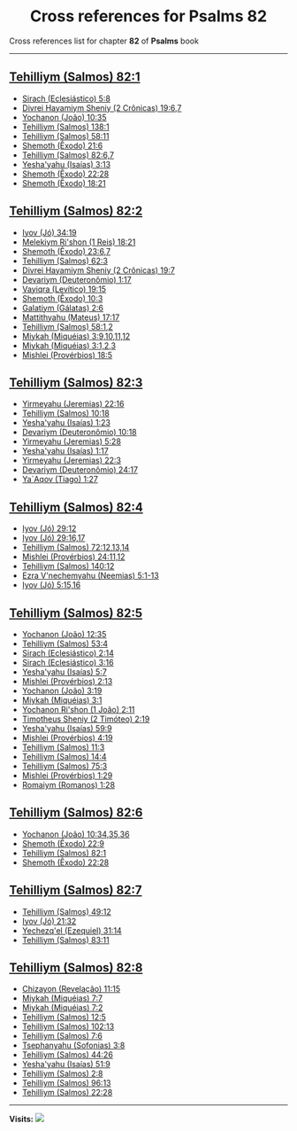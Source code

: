 <div align="center">

# Cross references for **Psalms 82**
</div>

Cross references list for chapter **82** of **Psalms** book

---

<h2 id="1"><a href="https://bible.ozzuu.com/pt_yah/Psa/82#1" target="_blank">Tehilliym (Salmos) 82:1</a></h2>

- [Sirach (Eclesiástico) 5:8](https://bible.ozzuu.com/pt_yah/Sir/5#8)
- [Divrei Hayamiym Sheniy (2 Crônicas) 19:6,7](https://bible.ozzuu.com/pt_yah/2Ch/19#6)
- [Yochanon (João) 10:35](https://bible.ozzuu.com/pt_yah/Joh/10#35)
- [Tehilliym (Salmos) 138:1](https://bible.ozzuu.com/pt_yah/Psa/138#1)
- [Tehilliym (Salmos) 58:11](https://bible.ozzuu.com/pt_yah/Psa/58#11)
- [Shemoth (Êxodo) 21:6](https://bible.ozzuu.com/pt_yah/Exo/21#6)
- [Tehilliym (Salmos) 82:6,7](https://bible.ozzuu.com/pt_yah/Psa/82#6)
- [Yesha'yahu (Isaías) 3:13](https://bible.ozzuu.com/pt_yah/Isa/3#13)
- [Shemoth (Êxodo) 22:28](https://bible.ozzuu.com/pt_yah/Exo/22#28)
- [Shemoth (Êxodo) 18:21](https://bible.ozzuu.com/pt_yah/Exo/18#21)
<h2 id="2"><a href="https://bible.ozzuu.com/pt_yah/Psa/82#2" target="_blank">Tehilliym (Salmos) 82:2</a></h2>

- [Iyov (Jó) 34:19](https://bible.ozzuu.com/pt_yah/Job/34#19)
- [Melekiym Ri'shon (1 Reis) 18:21](https://bible.ozzuu.com/pt_yah/1Ki/18#21)
- [Shemoth (Êxodo) 23:6,7](https://bible.ozzuu.com/pt_yah/Exo/23#6)
- [Tehilliym (Salmos) 62:3](https://bible.ozzuu.com/pt_yah/Psa/62#3)
- [Divrei Hayamiym Sheniy (2 Crônicas) 19:7](https://bible.ozzuu.com/pt_yah/2Ch/19#7)
- [Devariym (Deuteronômio) 1:17](https://bible.ozzuu.com/pt_yah/Deu/1#17)
- [Vayiqra (Levítico) 19:15](https://bible.ozzuu.com/pt_yah/Lev/19#15)
- [Shemoth (Êxodo) 10:3](https://bible.ozzuu.com/pt_yah/Exo/10#3)
- [Galatiym (Gálatas) 2:6](https://bible.ozzuu.com/pt_yah/Gal/2#6)
- [Mattithyahu (Mateus) 17:17](https://bible.ozzuu.com/pt_yah/Mat/17#17)
- [Tehilliym (Salmos) 58:1,2](https://bible.ozzuu.com/pt_yah/Psa/58#1)
- [Miykah (Miquéias) 3:9,10,11,12](https://bible.ozzuu.com/pt_yah/Mic/3#9)
- [Miykah (Miquéias) 3:1,2,3](https://bible.ozzuu.com/pt_yah/Mic/3#1)
- [Mishlei (Provérbios) 18:5](https://bible.ozzuu.com/pt_yah/Pro/18#5)
<h2 id="3"><a href="https://bible.ozzuu.com/pt_yah/Psa/82#3" target="_blank">Tehilliym (Salmos) 82:3</a></h2>

- [Yirmeyahu (Jeremias) 22:16](https://bible.ozzuu.com/pt_yah/Jer/22#16)
- [Tehilliym (Salmos) 10:18](https://bible.ozzuu.com/pt_yah/Psa/10#18)
- [Yesha'yahu (Isaías) 1:23](https://bible.ozzuu.com/pt_yah/Isa/1#23)
- [Devariym (Deuteronômio) 10:18](https://bible.ozzuu.com/pt_yah/Deu/10#18)
- [Yirmeyahu (Jeremias) 5:28](https://bible.ozzuu.com/pt_yah/Jer/5#28)
- [Yesha'yahu (Isaías) 1:17](https://bible.ozzuu.com/pt_yah/Isa/1#17)
- [Yirmeyahu (Jeremias) 22:3](https://bible.ozzuu.com/pt_yah/Jer/22#3)
- [Devariym (Deuteronômio) 24:17](https://bible.ozzuu.com/pt_yah/Deu/24#17)
- [Ya`Aqov (Tiago) 1:27](https://bible.ozzuu.com/pt_yah/Jam/1#27)
<h2 id="4"><a href="https://bible.ozzuu.com/pt_yah/Psa/82#4" target="_blank">Tehilliym (Salmos) 82:4</a></h2>

- [Iyov (Jó) 29:12](https://bible.ozzuu.com/pt_yah/Job/29#12)
- [Iyov (Jó) 29:16,17](https://bible.ozzuu.com/pt_yah/Job/29#16)
- [Tehilliym (Salmos) 72:12,13,14](https://bible.ozzuu.com/pt_yah/Psa/72#12)
- [Mishlei (Provérbios) 24:11,12](https://bible.ozzuu.com/pt_yah/Pro/24#11)
- [Tehilliym (Salmos) 140:12](https://bible.ozzuu.com/pt_yah/Psa/140#12)
- [Ezra V'nechemyahu (Neemias) 5:1-13](https://bible.ozzuu.com/pt_yah/Neh/5#1)
- [Iyov (Jó) 5:15,16](https://bible.ozzuu.com/pt_yah/Job/5#15)
<h2 id="5"><a href="https://bible.ozzuu.com/pt_yah/Psa/82#5" target="_blank">Tehilliym (Salmos) 82:5</a></h2>

- [Yochanon (João) 12:35](https://bible.ozzuu.com/pt_yah/Joh/12#35)
- [Tehilliym (Salmos) 53:4](https://bible.ozzuu.com/pt_yah/Psa/53#4)
- [Sirach (Eclesiástico) 2:14](https://bible.ozzuu.com/pt_yah/Sir/2#14)
- [Sirach (Eclesiástico) 3:16](https://bible.ozzuu.com/pt_yah/Sir/3#16)
- [Yesha'yahu (Isaías) 5:7](https://bible.ozzuu.com/pt_yah/Isa/5#7)
- [Mishlei (Provérbios) 2:13](https://bible.ozzuu.com/pt_yah/Pro/2#13)
- [Yochanon (João) 3:19](https://bible.ozzuu.com/pt_yah/Joh/3#19)
- [Miykah (Miquéias) 3:1](https://bible.ozzuu.com/pt_yah/Mic/3#1)
- [Yochanon Ri'shon (1 João) 2:11](https://bible.ozzuu.com/pt_yah/1Jo/2#11)
- [Timotheus Sheniy (2 Timóteo) 2:19](https://bible.ozzuu.com/pt_yah/2Ti/2#19)
- [Yesha'yahu (Isaías) 59:9](https://bible.ozzuu.com/pt_yah/Isa/59#9)
- [Mishlei (Provérbios) 4:19](https://bible.ozzuu.com/pt_yah/Pro/4#19)
- [Tehilliym (Salmos) 11:3](https://bible.ozzuu.com/pt_yah/Psa/11#3)
- [Tehilliym (Salmos) 14:4](https://bible.ozzuu.com/pt_yah/Psa/14#4)
- [Tehilliym (Salmos) 75:3](https://bible.ozzuu.com/pt_yah/Psa/75#3)
- [Mishlei (Provérbios) 1:29](https://bible.ozzuu.com/pt_yah/Pro/1#29)
- [Romaiym (Romanos) 1:28](https://bible.ozzuu.com/pt_yah/Rom/1#28)
<h2 id="6"><a href="https://bible.ozzuu.com/pt_yah/Psa/82#6" target="_blank">Tehilliym (Salmos) 82:6</a></h2>

- [Yochanon (João) 10:34,35,36](https://bible.ozzuu.com/pt_yah/Joh/10#34)
- [Shemoth (Êxodo) 22:9](https://bible.ozzuu.com/pt_yah/Exo/22#9)
- [Tehilliym (Salmos) 82:1](https://bible.ozzuu.com/pt_yah/Psa/82#1)
- [Shemoth (Êxodo) 22:28](https://bible.ozzuu.com/pt_yah/Exo/22#28)
<h2 id="7"><a href="https://bible.ozzuu.com/pt_yah/Psa/82#7" target="_blank">Tehilliym (Salmos) 82:7</a></h2>

- [Tehilliym (Salmos) 49:12](https://bible.ozzuu.com/pt_yah/Psa/49#12)
- [Iyov (Jó) 21:32](https://bible.ozzuu.com/pt_yah/Job/21#32)
- [Yechezq'el (Ezequiel) 31:14](https://bible.ozzuu.com/pt_yah/Eze/31#14)
- [Tehilliym (Salmos) 83:11](https://bible.ozzuu.com/pt_yah/Psa/83#11)
<h2 id="8"><a href="https://bible.ozzuu.com/pt_yah/Psa/82#8" target="_blank">Tehilliym (Salmos) 82:8</a></h2>

- [Chizayon (Revelação) 11:15](https://bible.ozzuu.com/pt_yah/Rev/11#15)
- [Miykah (Miquéias) 7:7](https://bible.ozzuu.com/pt_yah/Mic/7#7)
- [Miykah (Miquéias) 7:2](https://bible.ozzuu.com/pt_yah/Mic/7#2)
- [Tehilliym (Salmos) 12:5](https://bible.ozzuu.com/pt_yah/Psa/12#5)
- [Tehilliym (Salmos) 102:13](https://bible.ozzuu.com/pt_yah/Psa/102#13)
- [Tehilliym (Salmos) 7:6](https://bible.ozzuu.com/pt_yah/Psa/7#6)
- [Tsephanyahu (Sofonias) 3:8](https://bible.ozzuu.com/pt_yah/Zep/3#8)
- [Tehilliym (Salmos) 44:26](https://bible.ozzuu.com/pt_yah/Psa/44#26)
- [Yesha'yahu (Isaías) 51:9](https://bible.ozzuu.com/pt_yah/Isa/51#9)
- [Tehilliym (Salmos) 2:8](https://bible.ozzuu.com/pt_yah/Psa/2#8)
- [Tehilliym (Salmos) 96:13](https://bible.ozzuu.com/pt_yah/Psa/96#13)
- [Tehilliym (Salmos) 22:28](https://bible.ozzuu.com/pt_yah/Psa/22#28)


---

**Visits:**
![](https://profile-counter.glitch.me/visitCounter_crossrefs34/count.svg)
